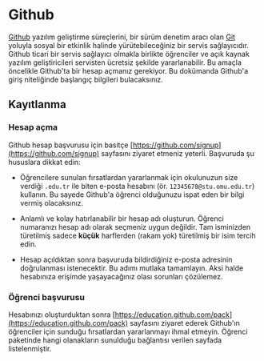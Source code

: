 # Github

[Github](https://github.com) yazılım geliştirme süreçlerini, bir sürüm denetim aracı olan [Git](/refer/git) yoluyla
sosyal bir etkinlik halinde yürütebileceğiniz bir servis sağlayıcıdır.  Github ticari bir servis sağlayıcı olmakla
birlikte öğrenciler ve açık kaynak yazılım geliştiricileri servisten ücretsiz şekilde yararlanabilir. Bu amaçla
öncelikle Github'ta bir hesap açmanız gerekiyor.  Bu dokümanda Github'a giriş niteliğinde başlangıç bilgileri
bulacaksınız.

## Kayıtlanma

### Hesap açma

Github hesap başvurusu için basitçe [https://github.com/signup](https://github.com/signup) sayfasını ziyaret etmeniz
yeterli.  Başvuruda şu hususlara dikkat edin:

- Öğrencilere sunulan fırsatlardan yararlanmak için okulunuzun size verdiği `.edu.tr` ile biten e-posta hesabını
  (ör. `12345678@stu.omu.edu.tr`) kullanın.  Bu sayede Github'a öğrenci olduğunuzu ispat eden bir bilgi vermiş
  olacaksınız.

- Anlamlı ve kolay hatırlanabilir bir hesap adı oluşturun.  Öğrenci numaranızı hesap adı olarak seçmeniz uygun değildir.
  Tam isminizden türetilmiş sadece **küçük** harflerden (rakam yok) türetilmiş bir isim tercih edin.

- Hesap açıldıktan sonra başvuruda bildirdiğiniz e-posta adresinin doğrulanması istenecektir.  Bu adımı mutlaka
  tamamlayın.  Aksi halde hesabınıza erişimde yaşayacağınız olası sorunları çözülemez.

### Öğrenci başvurusu

Hesabınızı oluşturduktan sonra [https://education.github.com/pack](https://education.github.com/pack) sayfasını ziyaret
ederek Github'ın öğrenciler için sunduğu fırsatlardan yararlanmayı ihmal etmeyin.  Öğrenci paketinde hangi olanakların
sunulduğu bağlantısı verilen sayfada listelenmiştir.
